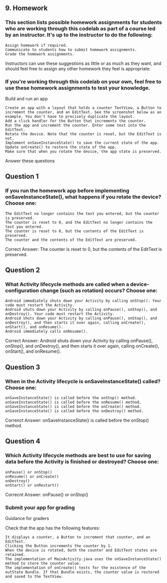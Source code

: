 ## 9. Homework

### This section lists possible homework assignments for students who are working through this codelab as part of a course led by an instructor. It's up to the instructor to do the following:

    Assign homework if required.
    Communicate to students how to submit homework assignments.
    Grade the homework assignments.

Instructors can use these suggestions as little or as much as they want, and should feel free to assign any other homework they feel is appropriate.

### If you're working through this codelab on your own, feel free to use these homework assignments to test your knowledge.
Build and run an app

    Create an app with a layout that holds a counter TextView, a Button to increment the counter, and an EditText. See the screenshot below as an example. You don't have to precisely duplicate the layout.
    Add a click handler for the Button that increments the counter.
    Run the app and increment the counter. Enter some text into the EditText.
    Rotate the device. Note that the counter is reset, but the EditText is not.
    Implement onSaveInstanceState() to save the current state of the app.
    Update onCreate() to restore the state of the app.
    Make sure that when you rotate the device, the app state is preserved.

Answer these questions

## Question 1

### If you run the homework app before implementing onSaveInstanceState(), what happens if you rotate the device? Choose one:

    The EditText no longer contains the text you entered, but the counter is preserved.
    The counter is reset to 0, and the EditText no longer contains the text you entered.
    The counter is reset to 0, but the contents of the EditText is preserved.
    The counter and the contents of the EditText are preserved.
    
Correct Answer: The counter is reset to 0, but the contents of the EditText is preserved.

## Question 2

### What Activity lifecycle methods are called when a device-configuration change (such as rotation) occurs? Choose one:

    Android immediately shuts down your Activity by calling onStop(). Your code must restart the Activity.
    Android shuts down your Activity by calling onPause(), onStop(), and onDestroy(). Your code must restart the Activity.
    Android shuts down your Activity by calling onPause(), onStop(), and onDestroy(), and then starts it over again, calling onCreate(), onStart(), and onResume().
    Android immediately calls onResume().
    
Correct Answer:  Android shuts down your Activity by calling onPause(), onStop(), and onDestroy(), and then starts it over again, calling onCreate(), onStart(), and onResume().

## Question 3

### When in the Activity lifecycle is onSaveInstanceState() called? Choose one:

    onSaveInstanceState() is called before the onStop() method.
    onSaveInstanceState() is called before the onResume() method.
    onSaveInstanceState() is called before the onCreate() method.
    onSaveInstanceState() is called before the onDestroy() method.

Correnct Answer: onSaveInstanceState() is called before the onStop() method.

## Question 4

### Which Activity lifecycle methods are best to use for saving data before the Activity is finished or destroyed? Choose one:

    onPause() or onStop()
    onResume() or onCreate()
    onDestroy()
    onStart() or onRestart()

Correcnt Answer: onPause() or onStop()

### Submit your app for grading
Guidance for graders

Check that the app has the following features:

    It displays a counter, a Button to increment that counter, and an EditText.
    Clicking the Button increments the counter by 1.
    When the device is rotated, both the counter and EditText states are retained.
    The implementation of MainActivity.java uses the onSaveInstanceState() method to store the counter value.
    The implementation of onCreate() tests for the existence of the outState Bundle. If that Bundle exists, the counter value is restored and saved to the TextView.

